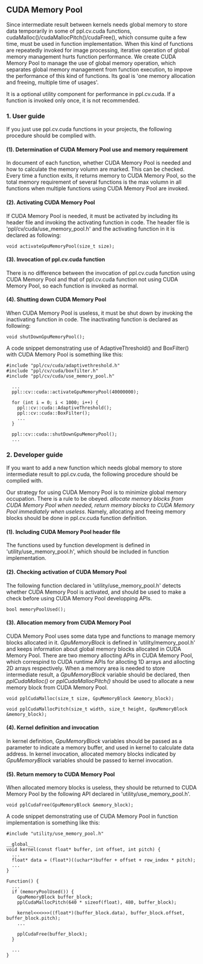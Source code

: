 ## CUDA Memory Pool

Since intermediate result between kernels needs global memory to store data temporarily in some of ppl.cv.cuda functions, cudaMalloc()/cudaMallocPitch()/cudaFree(), which consume quite a few time, must be used in function implementation. When this kind of functions are repeatedly invoked for image processing, iterative operation of global memory management hurts function performance. We create CUDA Memory Pool to manage the use of global memory operation, which separates global memory management from function execution, to impove the performance of this kind of functions. Its goal is 'one memory allocation and freeing, multiple time of usages'.

It is a optional utility component for performance in ppl.cv.cuda. If a function is invoked only once, it is not recommended.


### 1. User guide

If you just use ppl.cv.cuda functions in your projects, the following procedure should be complied with.

#### (1). Determination of CUDA Memory Pool use and memory requirement

In document of each function, whether CUDA Memory Pool is needed and how to calculate the memory volumn are marked. This can be checked. Every time a function exits, it returns memory to CUDA Memory Pool, so the total memory requirement of several functions is the max volumn in all functions when multiple functions using CUDA Memory Pool are invoked.

#### (2). Activating CUDA Memory Pool

If CUDA Memory Pool is needed, it must be activated by including its header file and invoking the activating function in code. The header file is 'ppl/cv/cuda/use_memory_pool.h' and the activating function in it is declared as following:

`void activateGpuMemoryPool(size_t size);`

#### (3). Invocation of ppl.cv.cuda function

There is no difference between the invocation of ppl.cv.cuda function using CUDA Memory Pool and that of ppl.cv.cuda function not using CUDA Memory Pool, so each function is invoked as normal.

#### (4). Shutting down CUDA Memory Pool

When CUDA Memory Pool is useless, it must be shut down by invoking the inactivating function in code. The inactivating function is declared as following:

`void shutDownGpuMemoryPool();`

A code snippet demonstrating use of AdaptiveThreshold() and BoxFilter() with CUDA Memory Pool is something like this:

```
#include "ppl/cv/cuda/adaptivethreshold.h"
#include "ppl/cv/cuda/boxfilter.h"
#include "ppl/cv/cuda/use_memory_pool.h"

  ...
  ppl::cv::cuda::activateGpuMemoryPool(40000000);

  for (int i = 0; i < 1000; i++) {
    ppl::cv::cuda::AdaptiveThreshold();
    ppl::cv::cuda::BoxFilter();
    ...
  }

  ppl::cv::cuda::shutDownGpuMemoryPool();
  ...
```


### 2. Developer guide

If you want to add a new function which needs global memory to store intermediate result to ppl.cv.cuda, the following procedure should be complied with.

Our strategy for using CUDA Memory Pool is to minimize global memory occupation. There is a rule to be obeyed. *allocate memory blocks from CUDA Memory Pool when needed, return memory blocks to CUDA Memory Pool immediately when useless*. Namely, allocating and freeing memory blocks should be done in ppl.cv.cuda function definition.

#### (1). Including CUDA Memory Pool header file

The functions used by function development is defined in 'utility/use_memory_pool.h', which should be included in function implementation.

#### (2). Checking activation of CUDA Memory Pool

The following function declared in 'utility/use_memory_pool.h' detects whether CUDA Memory Pool is activated, and should be used to make a check before using CUDA Memory Pool developping APIs.

`bool memoryPoolUsed();`

#### (3). Allocation memory from CUDA Memory Pool

CUDA Memory Pool uses some data type and functions to manage memory blocks allocated in it. *GpuMemoryBlock* is defined in 'utility/memory_pool.h' and keeps information about global memory blocks allocated in CUDA Memory Pool. There are two memory allocting APIs in CUDA Memory Pool, which correspind to CUDA runtime APIs for allocting 1D arrays and allocting 2D arrays respectively. When a memory area is needed to store intermediate result, a *GpuMemoryBlock* variable should be declared, then *pplCudaMalloc()* or *pplCudaMallocPitch()* should be used to allocate a new memory block from CUDA Memory Pool.

`void pplCudaMalloc(size_t size, GpuMemoryBlock &memory_block);`

`void pplCudaMallocPitch(size_t width, size_t height, GpuMemoryBlock &memory_block);`

#### (4). Kernel definition and invocation

In kernel definition, *GpuMemoryBlock* variables should be passed as a parameter to indicate a memory buffer, and used in kernel to calculate data address. In kernel invocation, allocated memory blocks indicated by *GpuMemoryBlock* variables should be passed to kernel invocation.

#### (5). Return memory to CUDA Memory Pool

When allocated memory blocks is useless, they should be returned to CUDA Memory Pool by the following API declared in 'utility/use_memory_pool.h'.

`void pplCudaFree(GpuMemoryBlock &memory_block);`

A code snippet demonstrating use of CUDA Memory Pool in function implementation is something like this:

```
#include "utility/use_memory_pool.h"

__global__
void kernel(const float* buffer, int offset, int pitch) {
  ...
  float* data = (float*)((uchar*)buffer + offset + row_index * pitch);
  ...
}

Function() {
  ...
  if (memoryPoolUsed()) {
    GpuMemoryBlock buffer_block;
    pplCudaMallocPitch(640 * sizeof(float), 480, buffer_block);

    kernel<<<>>>((float*)(buffer_block.data), buffer_block.offset, buffer_block.pitch);
    ...

    pplCudaFree(buffer_block);
  }

  ...
}
```
